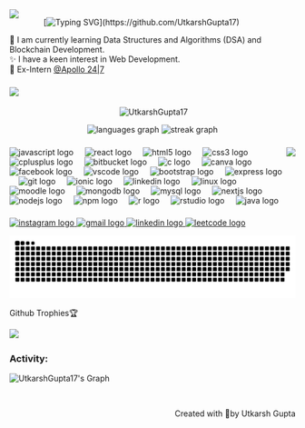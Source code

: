  
<img align="left" src="https://user-images.githubusercontent.com/74038190/212284087-bbe7e430-757e-4901-90bf-4cd2ce3e1852.gif" width="60">

[![Typing SVG](https://readme-typing-svg.herokuapp.com/?font=Righteous&color=FFFFFF&size=40&Center=true&vCenter=true&width=900&height=100&lines=Hello+%F0%9F%91%8B+My+Name+is+Utkarsh+Gupta.;I+Am+a+Btech+student+at+VIT+vellore.;Feel+Free+to+Get+in+Touch.+%F0%9F%98%84;Nice+to+Meet+You!!!...)](https://github.com/UtkarshGupta17)
 
🌱 I am currently learning Data Structures and Algorithms (DSA) and Blockchain Development. <br>✨ I have a keen interest in Web Development.<br>💼 Ex-Intern <a href="https://www.apollopharmacy.in/">@Apollo 24|7</a>




###
<a href="https://visitcount.itsvg.in">
  <img src="https://visitcount.itsvg.in/api?id=UtkarshGupta17&label=Profile%20Views&pretty=false" />
</a>
<div align="center">
<p>&nbsp;<img align="center" src="https://github-readme-stats.vercel.app/api?username=UtkarshGupta17&mode=daily&theme=dark&theshow_icons=true&locale=en"height="160" alt="UtkarshGupta17" /></p>
  <img src="https://github-readme-stats.vercel.app/api/top-langs?username=UtkarshGupta17&locale=en&hide_title=false&layout=compact&card_width=320&langs_count=5&theme=dark&hide_border=false" height="160" alt="languages graph"  />
  <img src="https://streak-stats.demolab.com?user=UtkarshGupta17&locale=en&mode=daily&theme=dark&hide_border=false&border_radius=5&order=3" height="160" alt="streak graph"  />
</div>

###

<img align="right" height="150" src="https://sdk.bitmoji.com/render/panel/10226021-100151760928_4-s5-v1.webp?transparent=1&trim=circle&scale=1"  />

###

<div align="left">
  <img src="https://cdn.jsdelivr.net/gh/devicons/devicon/icons/javascript/javascript-original.svg" height="30" alt="javascript logo"  />
  <img width="12" />
  <img src="https://cdn.jsdelivr.net/gh/devicons/devicon/icons/react/react-original.svg" height="30" alt="react logo"  />
  <img width="12" />
  <img src="https://cdn.jsdelivr.net/gh/devicons/devicon/icons/html5/html5-original.svg" height="30" alt="html5 logo"  />
  <img width="12" />
  <img src="https://cdn.jsdelivr.net/gh/devicons/devicon/icons/css3/css3-original.svg" height="30" alt="css3 logo"  />
  <img width="12" />
  <img src="https://cdn.jsdelivr.net/gh/devicons/devicon/icons/cplusplus/cplusplus-original.svg" height="30" alt="cplusplus logo"  />
  <img width="12" />
  <img src="https://cdn.jsdelivr.net/gh/devicons/devicon/icons/bitbucket/bitbucket-original.svg" height="30" alt="bitbucket logo"  />
  <img width="12" />
  <img src="https://cdn.jsdelivr.net/gh/devicons/devicon/icons/c/c-original.svg" height="30" alt="c logo"  />
  <img width="12" />
  <img src="https://cdn.jsdelivr.net/gh/devicons/devicon/icons/canva/canva-original.svg" height="30" alt="canva logo"  />
  <img width="12" />
  <img src="https://cdn.jsdelivr.net/gh/devicons/devicon/icons/facebook/facebook-original.svg" height="30" alt="facebook logo"  />
  <img width="12" />
  <img src="https://cdn.jsdelivr.net/gh/devicons/devicon/icons/vscode/vscode-original.svg" height="30" alt="vscode logo"  />
  <img width="12" />
  <img src="https://cdn.jsdelivr.net/gh/devicons/devicon/icons/bootstrap/bootstrap-original.svg" height="30" alt="bootstrap logo"  />
  <img width="12" />
  <img src="https://cdn.jsdelivr.net/gh/devicons/devicon/icons/express/express-original.svg" height="30" alt="express logo"  />
  <img width="12" />
  <img src="https://cdn.jsdelivr.net/gh/devicons/devicon/icons/git/git-original.svg" height="30" alt="git logo"  />
  <img width="12" />
  <img src="https://cdn.jsdelivr.net/gh/devicons/devicon/icons/ionic/ionic-original.svg" height="30" alt="ionic logo"  />
  <img width="12" />
  <img src="https://cdn.jsdelivr.net/gh/devicons/devicon/icons/linkedin/linkedin-original.svg" height="30" alt="linkedin logo"  />
  <img width="12" />
  <img src="https://cdn.jsdelivr.net/gh/devicons/devicon/icons/linux/linux-original.svg" height="30" alt="linux logo"  />
  <img width="12" />
  <img src="https://cdn.jsdelivr.net/gh/devicons/devicon/icons/moodle/moodle-original.svg" height="30" alt="moodle logo"  />
  <img width="12" />
  <img src="https://cdn.jsdelivr.net/gh/devicons/devicon/icons/mongodb/mongodb-original.svg" height="30" alt="mongodb logo"  />
  <img width="12" />
  <img src="https://cdn.jsdelivr.net/gh/devicons/devicon/icons/mysql/mysql-original.svg" height="30" alt="mysql logo"  />
  <img width="12" />
  <img src="https://cdn.jsdelivr.net/gh/devicons/devicon/icons/nextjs/nextjs-original.svg" height="30" alt="nextjs logo"  />
  <img width="12" />
  <img src="https://cdn.jsdelivr.net/gh/devicons/devicon/icons/nodejs/nodejs-original.svg" height="30" alt="nodejs logo"  />
  <img width="12" />
  <img src="https://cdn.jsdelivr.net/gh/devicons/devicon/icons/npm/npm-original-wordmark.svg" height="30" alt="npm logo"  />
  <img width="12" />
  <img src="https://cdn.jsdelivr.net/gh/devicons/devicon/icons/r/r-original.svg" height="30" alt="r logo"  />
  <img width="12" />
  <img src="https://cdn.jsdelivr.net/gh/devicons/devicon/icons/rstudio/rstudio-original.svg" height="30" alt="rstudio logo"  />
  <img width="12" />
  <img src="https://cdn.jsdelivr.net/gh/devicons/devicon/icons/java/java-original.svg" height="30" alt="java logo"  />
</div>

###

<div align="left">
  <a href="https://www.instagram.com/utkarshgupta1702/" target="_blank">
    <img src="https://img.shields.io/static/v1?message=Instagram&logo=instagram&label=&color=E4405F&logoColor=white&labelColor=&style=for-the-badge" height="35" alt="instagram logo" />
  </a>
  <a href="utkarshpengoriya@gmail.com" target="_blank">
    <img src="https://img.shields.io/static/v1?message=Gmail&logo=gmail&label=&color=D14836&logoColor=white&labelColor=&style=for-the-badge" height="35" alt="gmail logo" />
  </a>
  <a href="https://www.linkedin.com/in/utkarsh-gupta-296783217/" target="_blank">
    <img src="https://img.shields.io/static/v1?message=LinkedIn&logo=linkedin&label=&color=0077B5&logoColor=white&labelColor=&style=for-the-badge" height="35" alt="linkedin logo" />
  </a>
  <a href="https://leetcode.com/u/utkarsh1702/" target="_blank">
    <img src="https://img.shields.io/static/v1?message=LeetCode&logo=leetcode&label=&color=FFA116&logoColor=white&labelColor=&style=for-the-badge" height="35" alt="leetcode logo" />
  </a>
</div>



<p align="center">
  <img  src="https://raw.githubusercontent.com/Elanza-48/Elanza-48/main/resources/img/github-contribution-grid-snake.svg"
    alt="example" />
</p>
Github Trophies🏆

![](https://github-profile-trophy.vercel.app/?username=UtkarshGupta17&theme=radical&no-frame=false&no-bg=false&margin-w=4)

<h3 align="left">Activity:</h3>

![UtkarshGupta17's Graph](https://github-readme-activity-graph.vercel.app/graph?username=UtkarshGupta17&custom_title=Utkarsh's%20GitHub%20Activity%20Graph&bg_color=0D1117&color=1E90FF&line=1E90FF&point=1E90FF&area_color=FFFFFF&title_color=FFFFFF&area=true)

<br>
<p align="right" > Created with  🩵by Utkarsh Gupta</a></p>


